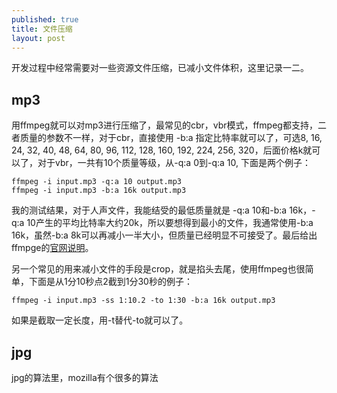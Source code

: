 ```yaml
---
published: true
title: 文件压缩
layout: post
---
```


开发过程中经常需要对一些资源文件压缩，已减小文件体积，这里记录一二。

## mp3

用ffmpeg就可以对mp3进行压缩了，最常见的cbr，vbr模式，ffmpeg都支持，二者质量的参数不一样，对于cbr，直接使用 -b:a 指定比特率就可以了，可选8, 16, 24, 32, 40, 48, 64, 80, 96, 112, 128, 160, 192, 224, 256, 320，后面价格k就可以了，对于vbr，一共有10个质量等级，从-q:a 0到-q:a 10, 下面是两个例子：

```
ffmpeg -i input.mp3 -q:a 10 output.mp3
ffmpeg -i input.mp3 -b:a 16k output.mp3
```

我的测试结果，对于人声文件，我能结受的最低质量就是 -q:a 10和-b:a 16k，-q:a 10产生的平均比特率大约20k，所以要想得到最小的文件，我通常使用-b:a 16k，虽然-b:a 8k可以再减小一半大小，但质量已经明显不可接受了。最后给出ffmpge的[官网说明](https://trac.ffmpeg.org/wiki/Encode/MP3)。

另一个常见的用来减小文件的手段是crop，就是掐头去尾，使用ffmpeg也很简单，下面是从1分10秒点2截到1分30秒的例子：

```
ffmpeg -i input.mp3 -ss 1:10.2 -to 1:30 -b:a 16k output.mp3
```

如果是截取一定长度，用-t替代-to就可以了。

## jpg
jpg的算法里，mozilla有个很多的算法